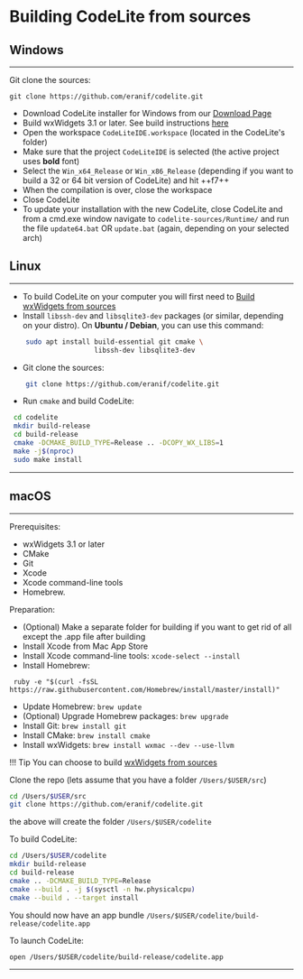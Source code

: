 # Building CodeLite from sources

## Windows
----

Git clone the sources:

    git clone https://github.com/eranif/codelite.git

 - Download CodeLite installer for Windows from our [Download Page][8]
 - Build wxWidgets 3.1 or later. See build instructions [here][5]
 - Open the workspace `CodeLiteIDE.workspace` (located in the CodeLite's folder)
 - Make sure that the project `CodeLiteIDE` is selected (the active project uses **bold** font)
 - Select the `Win_x64_Release` or `Win_x86_Release` (depending if you want to build a 32 or 64 bit version of CodeLite) 
   and hit ++f7++
 - When the compilation is over, close the workspace
 - Close CodeLite
 - To update your installation with the new CodeLite, close CodeLite and from a cmd.exe window navigate to `codelite-sources/Runtime/` and run the file `update64.bat` OR `update.bat` (again, depending on your selected arch)


## Linux
----

- To build CodeLite on your computer you will first need to [Build wxWidgets from sources][6]
- Install `libssh-dev` and `libsqlite3-dev` packages (or similar, depending on your distro). On **Ubuntu / Debian**, you can use this command:

```bash
    sudo apt install build-essential git cmake \
                     libssh-dev libsqlite3-dev 
```

- Git clone the sources:

```bash
    git clone https://github.com/eranif/codelite.git
```

- Run `cmake` and build CodeLite:

```bash
 cd codelite
 mkdir build-release
 cd build-release
 cmake -DCMAKE_BUILD_TYPE=Release .. -DCOPY_WX_LIBS=1
 make -j$(nproc)
 sudo make install
```

----------

## macOS
----

Prerequisites:

 - wxWidgets 3.1 or later
 - CMake
 - Git
 - Xcode
 - Xcode command-line tools
 - Homebrew.

Preparation:

 - (Optional) Make a separate folder for building if you want to get rid of all except the .app file after building
 - Install Xcode from Mac App Store
 - Install Xcode command-line tools: `xcode-select --install`
 - Install Homebrew:

```
 ruby -e "$(curl -fsSL https://raw.githubusercontent.com/Homebrew/install/master/install)"
```

- Update Homebrew: `brew update`
 - (Optional) Upgrade Homebrew packages: `brew upgrade`
 - Install Git: `brew install git`
 - Install CMake: `brew install cmake`
 - Install wxWidgets: `brew install wxmac --dev --use-llvm`

!!! Tip
    You can choose to build [wxWidgets from sources][9]


Clone the repo (lets assume that you have a folder `/Users/$USER/src`)

```bash
cd /Users/$USER/src
git clone https://github.com/eranif/codelite.git
```
 the above will create the folder `/Users/$USER/codelite`

 To build CodeLite:

```bash
cd /Users/$USER/codelite
mkdir build-release
cd build-release
cmake .. -DCMAKE_BUILD_TYPE=Release
cmake --build . -j $(sysctl -n hw.physicalcpu)
cmake --build . --target install
```

You should now have an app bundle `/Users/$USER/codelite/build-release/codelite.app`

To launch CodeLite:

`open /Users/$USER/codelite/build-release/codelite.app`

----------

 [1]: https://codelite.org
 [2]: https://codelite.org/support.php
 [3]: https://codelite.org
 [4]: https://codelite.org/support.php
 [5]: /build/build_wx_widgets/#windows
 [6]: /build/build_wx_widgets/#linux
 [8]: https://codelite.org/support.php
 [9]: /build/build_wx_widgets/#macos